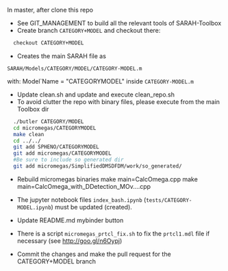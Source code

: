 In master, after clone this repo
* See GIT_MANAGEMENT to build all the relevant tools of SARAH-Toolbox
* Create branch  `CATEGORY+MODEL` and checkout there:
```bash
  checkout CATEGORY+MODEL
```
* Creates the main SARAH file as

`SARAH/Models/CATEGORY/MODEL/CATEGORY-MODEL.m`
 
with: Model\`Name = "CATEGORYMODEL" inside `CATEGORY-MODEL.m`

* Update clean.sh and update and execute clean_repo.sh
* To avoid clutter the repo with binary files, please execute from the main Toolbox dir

```bash
  ./butler CATEGORY/MODEL
  cd micromegas/CATEGORYMODEL
  make clean
  cd ../../
  git add SPHENO/CATEGORYMODEL
  git add micromegas/CATEGORYMODEL
  #Be sure to include so generated dir
  git add micromegas/SimplifiedDMSDFDM/work/so_generated/
``` 

* Rebuild micromegas binaries
  make main=CalcOmega.cpp
  make main=CalcOmega_with_DDetection_MOv....cpp


* The jupyter notebook files `index_bash.ipynb` (`tests/CATEGORY-MODEL.ipynb`) must be updated (created).
* Update README.md mybinder button
* There is a script `micromegas_prtcl_fix.sh` to fix the `prtcl1.mdl` file if necessary (see http://goo.gl/n6Oypj)
* Commit the changes and make the pull request for the CATEGORY+MODEL branch




